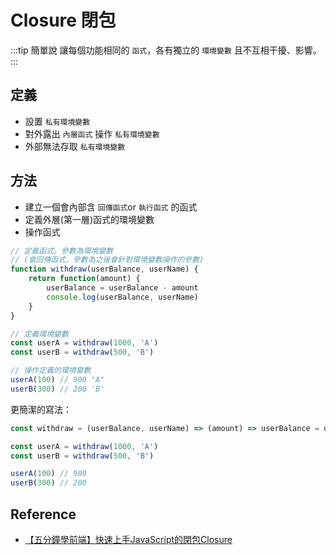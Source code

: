 # Closure 閉包

:::tip 簡單說
讓每個功能相同的 `函式`，各有獨立的 `環境變數` 且不互相干擾、影響。
:::

## 定義
- 設置 `私有環境變數`
- 對外露出 `內層函式` 操作 `私有環境變數`
- 外部無法存取 `私有環境變數`

## 方法
- 建立一個會內部含 `回傳函式`or `執行函式` 的函式
- 定義外層(第一層)函式的環境變數
- 操作函式

```js
// 定義函式，參數為環境變數 
// (會回傳函式，參數為之後會針對環境變數操作的參數)
function withdraw(userBalance, userName) {
	return function(amount) {
		userBalance = userBalance - amount
		console.log(userBalance, userName)
	}
}

// 定義環境變數
const userA = withdraw(1000, 'A')
const userB = withdraw(500, 'B')

// 操作定義的環境變數
userA(100) // 900 "A"
userB(300) // 200 'B'
```

更簡潔的寫法：

```js
const withdraw = (userBalance, userName) => (amount) => userBalance = userBalance - amount

const userA = withdraw(1000, 'A')
const userB = withdraw(500, 'B')

userA(100) // 900
userB(300) // 200
```

## Reference

- [【五分鐘學前端】快速上手JavaScript的閉包Closure](https://yixuntseng-bruce.medium.com/%E4%BA%94%E5%88%86%E9%90%98%E5%AD%B8%E5%89%8D%E7%AB%AF-%E5%BF%AB%E9%80%9F%E4%B8%8A%E6%89%8Bjavascript%E7%9A%84%E9%96%89%E5%8C%85closure-c54321434e9f)